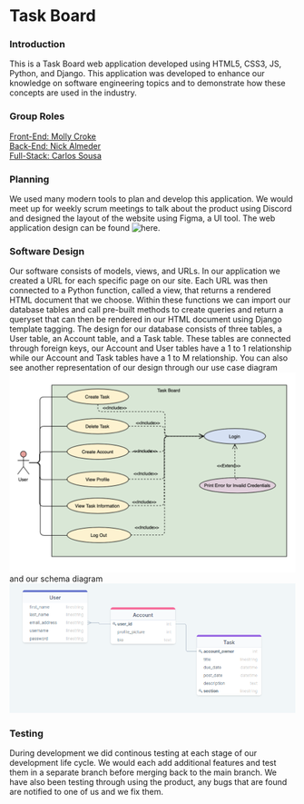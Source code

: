 # Task Board 

### Introduction

This is a Task Board web application developed using HTML5, CSS3, JS, Python, and Django. This application was developed to enhance our knowledge on software engineering topics and to demonstrate how these concepts are used in the industry. 

### Group Roles

<ins>Front-End:<ins> Molly Croke  
<ins>Back-End:<ins> Nick Almeder  
<ins>Full-Stack:<ins> Carlos Sousa

### Planning

We used many modern tools to plan and develop this application. We would meet up for weekly scrum meetings to talk about the product using Discord and designed the layout of the website using Figma, a UI tool. The web application design can be found ![here](https://www.figma.com/file/SGmS1xOpopGxiCIE9D3Njf/SoftEngMockup?node-id=0%3A1).

### Software Design

Our software consists of models, views, and URLs. In our application we created a URL for each specific page on our site. Each URL was then connected to a Python function, called a view, that returns a rendered HTML document that we choose. Within these functions we can import our database tables and call pre-built methods to create queries and return a queryset that can then be rendered in our HTML document using Django template tagging. The design for our database consists of three tables, a User table, an Account table, and a Task table. These tables are connected through foreign keys, our Account and User tables have a 1 to 1 relationship while our Account and Task tables have a 1 to M relationship.
You can also see another representation of our design through our use case diagram ![use-case diagram image](FinalProjectUseCase.png) and our schema diagram ![schema diagram image](Diagram.png)

### Testing

During development we did continous testing at each stage of our development life cycle. We would each add additional features and test them in a separate branch before merging back to the main branch. We have also been testing through using the product, any bugs that are found are notified to one of us and we fix them.